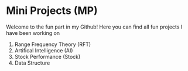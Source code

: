 # Mini Projects (MP)

Welcome to the fun part in my Github! Here you can find all fun projects I have been working on

1. Range Frequency Theory (RFT)
1. Artifical Intelligence (AI)
1. Stock Performance (Stock)
1. Data Structure
